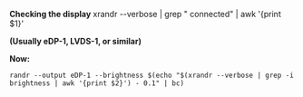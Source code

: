 <b>Checking the display</b>
xrandr --verbose | grep " connected" | awk '{print $1}'

<b>(Usually eDP-1, LVDS-1, or similar)</b>

<b>Now:</b> 


```randr --output eDP-1 --brightness $(echo "$(xrandr --verbose | grep -i brightness | awk '{print $2}') - 0.1" | bc)```

